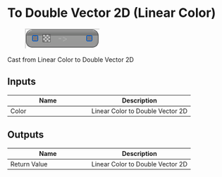 # To Double Vector 2D (Linear Color)

<div align="left" data-full-width="false">

<figure><img src="../../../../api/Math/Conversions/To_Double_Vector_2D_(Linear_Color).png" alt=""><figcaption></figcaption></figure>

</div>

Cast from Linear Color to Double Vector 2D

## Inputs

<table><thead><tr><th width="170">Name</th><th>Description</th></tr></thead><tbody><tr><td>Color</td><td>Linear Color to Double Vector 2D</td></tr></tbody></table>

## Outputs

<table><thead><tr><th width="170">Name</th><th>Description</th></tr></thead><tbody><tr><td>Return Value</td><td>Linear Color to Double Vector 2D</td></tr></tbody></table>
